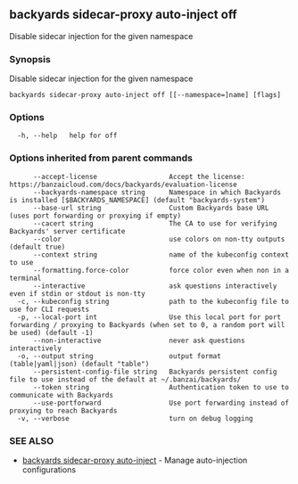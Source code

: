 ## backyards sidecar-proxy auto-inject off

Disable sidecar injection for the given namespace

### Synopsis

Disable sidecar injection for the given namespace

```
backyards sidecar-proxy auto-inject off [[--namespace=]name] [flags]
```

### Options

```
  -h, --help   help for off
```

### Options inherited from parent commands

```
      --accept-license                  Accept the license: https://banzaicloud.com/docs/backyards/evaluation-license
      --backyards-namespace string      Namespace in which Backyards is installed [$BACKYARDS_NAMESPACE] (default "backyards-system")
      --base-url string                 Custom Backyards base URL (uses port forwarding or proxying if empty)
      --cacert string                   The CA to use for verifying Backyards' server certificate
      --color                           use colors on non-tty outputs (default true)
      --context string                  name of the kubeconfig context to use
      --formatting.force-color          force color even when non in a terminal
      --interactive                     ask questions interactively even if stdin or stdout is non-tty
  -c, --kubeconfig string               path to the kubeconfig file to use for CLI requests
  -p, --local-port int                  Use this local port for port forwarding / proxying to Backyards (when set to 0, a random port will be used) (default -1)
      --non-interactive                 never ask questions interactively
  -o, --output string                   output format (table|yaml|json) (default "table")
      --persistent-config-file string   Backyards persistent config file to use instead of the default at ~/.banzai/backyards/
      --token string                    Authentication token to use to communicate with Backyards
      --use-portforward                 Use port forwarding instead of proxying to reach Backyards
  -v, --verbose                         turn on debug logging
```

### SEE ALSO

* [backyards sidecar-proxy auto-inject](backyards_sidecar-proxy_auto-inject.md)	 - Manage auto-injection configurations

